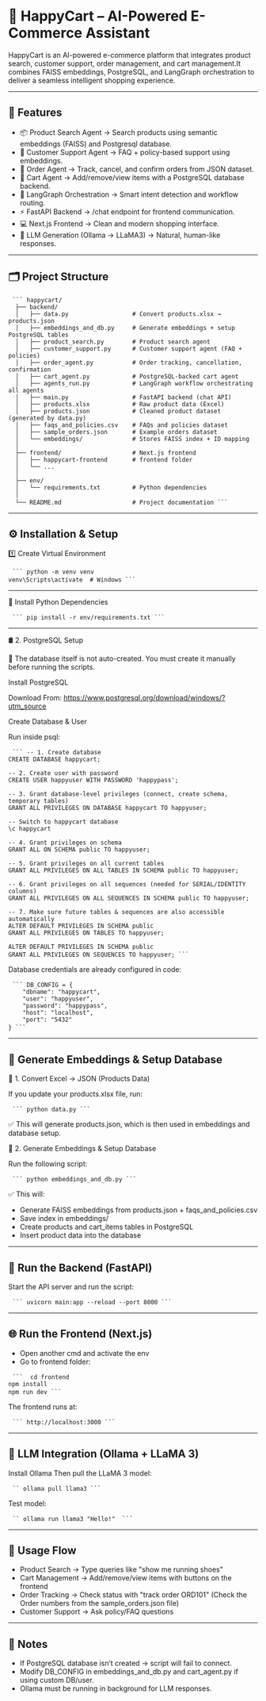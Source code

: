 # 🛒 HappyCart – AI-Powered E-Commerce Assistant

HappyCart is an AI-powered e-commerce platform that integrates product search, customer support, order management, and cart management.It combines FAISS embeddings, 
PostgreSQL, and LangGraph orchestration to deliver a seamless intelligent shopping experience.

---

## 🔧 Features

- 📦 Product Search Agent → Search products using semantic embeddings (FAISS) and Postgresql database.
- 🙋 Customer Support Agent → FAQ + policy-based support using embeddings.
- 🚚 Order Agent → Track, cancel, and confirm orders from JSON dataset.
- 🛒 Cart Agent → Add/remove/view items with a PostgreSQL database backend.
- 🤖 LangGraph Orchestration → Smart intent detection and workflow routing.
- ⚡ FastAPI Backend → /chat endpoint for frontend communication.
- 💻 Next.js Frontend → Clean and modern shopping interface.
- 🧠 LLM Generation (Ollama -> LLaMA3) → Natural, human-like responses.

---

## 🗂️ Project Structure
<pre> <code>``` happycart/
  ├── backend/
  │   ├── data.py                  # Convert products.xlsx → products.json
  │   ├── embeddings_and_db.py     # Generate embeddings + setup PostgreSQL tables
  │   ├── product_search.py        # Product search agent
  │   ├── customer_support.py      # Customer support agent (FAQ + policies)
  │   ├── order_agent.py           # Order tracking, cancellation, confirmation
  │   ├── cart_agent.py            # PostgreSQL-backed cart agent
  │   ├── agents_run.py            # LangGraph workflow orchestrating all agents
  │   ├── main.py                  # FastAPI backend (chat API)
  │   ├── products.xlsx            # Raw product data (Excel)
  │   ├── products.json            # Cleaned product dataset (generated by data.py)
  │   ├── faqs_and_policies.csv    # FAQs and policies dataset
  │   ├── sample_orders.json       # Example orders dataset
  │   └── embeddings/              # Stores FAISS index + ID mapping
  │
  ├── frontend/                    # Next.js frontend
  │   ├── happycart-frontend       # frontend folder
  │   └── ...
  │
  ├── env/
  │   └── requirements.txt         # Python dependencies
  │
  └── README.md                    # Project documentation ```</code> </pre>

  ---

## ⚙️ Installation & Setup

1️⃣ Create Virtual Environment

<pre> <code>``` python -m venv venv
venv\Scripts\activate  # Windows ```</code> </pre>

---

🔹 Install Python Dependencies

<pre> <code>``` pip install -r env/requirements.txt ```</code> </pre>

---

🛢️ 2. PostgreSQL Setup

🚨 The database itself is not auto-created. You must create it manually before running the scripts.

Install PostgreSQL 

Download From: https://www.postgresql.org/download/windows/?utm_source

Create Database & User

Run inside psql:


<pre> <code>``` -- 1. Create database
CREATE DATABASE happycart;

-- 2. Create user with password
CREATE USER happyuser WITH PASSWORD 'happypass';

-- 3. Grant database-level privileges (connect, create schema, temporary tables)
GRANT ALL PRIVILEGES ON DATABASE happycart TO happyuser;

-- Switch to happycart database
\c happycart

-- 4. Grant privileges on schema
GRANT ALL ON SCHEMA public TO happyuser;

-- 5. Grant privileges on all current tables
GRANT ALL PRIVILEGES ON ALL TABLES IN SCHEMA public TO happyuser;

-- 6. Grant privileges on all sequences (needed for SERIAL/IDENTITY columns)
GRANT ALL PRIVILEGES ON ALL SEQUENCES IN SCHEMA public TO happyuser;

-- 7. Make sure future tables & sequences are also accessible automatically
ALTER DEFAULT PRIVILEGES IN SCHEMA public
GRANT ALL PRIVILEGES ON TABLES TO happyuser;

ALTER DEFAULT PRIVILEGES IN SCHEMA public
GRANT ALL PRIVILEGES ON SEQUENCES TO happyuser; ```</code> </pre>


Database credentials are already configured in code:

<pre> <code>``` DB_CONFIG = {
    "dbname": "happycart",
    "user": "happyuser",
    "password": "happypass",
    "host": "localhost",
    "port": "5432"
} ```</code> </pre>

---

## 🔎 Generate Embeddings & Setup Database

📝 1. Convert Excel → JSON (Products Data)

If you update your products.xlsx file, run:
<pre> <code>``` python data.py ```</code> </pre>


✅ This will generate products.json, which is then used in embeddings and database setup.

🔎 2. Generate Embeddings & Setup Database

Run the following script:
<pre> <code>``` python embeddings_and_db.py ```</code> </pre>


✅ This will:
- Generate FAISS embeddings from products.json + faqs_and_policies.csv
- Save index in embeddings/
- Create products and cart_items tables in PostgreSQL
- Insert product data into the database

---

## 🚀 Run the Backend (FastAPI)

Start the API server and run the script:
<pre> <code>``` uvicorn main:app --reload --port 8000 ```</code> </pre>

---

## 🌐 Run the Frontend (Next.js)

- Open another cmd and activate the env
- Go to frontend folder: 
<pre> <code>```  cd frontend
npm install
npm run dev ```</code> </pre>

The frontend runs at:
<pre> <code>``` http://localhost:3000 ```</code> </pre>

---

## 🤖 LLM Integration (Ollama + LLaMA 3)

Install Ollama
Then pull the LLaMA 3 model:

<pre> <code>`` ollama pull llama3 ```</code> </pre>

Test model:

<pre> <code>`` ollama run llama3 "Hello!"  ```</code> </pre>

---

## 🧩 Usage Flow

- Product Search → Type queries like "show me running shoes"
- Cart Management → Add/remove/view items with buttons on the frontend
- Order Tracking → Check status with "track order ORD101" (Check the Order numbers from the sample_orders.json file)
- Customer Support → Ask policy/FAQ questions

---

## 📝 Notes

- If PostgreSQL database isn’t created → script will fail to connect.
- Modify DB_CONFIG in embeddings_and_db.py and cart_agent.py if using custom DB/user.
- Ollama must be running in background for LLM responses.






